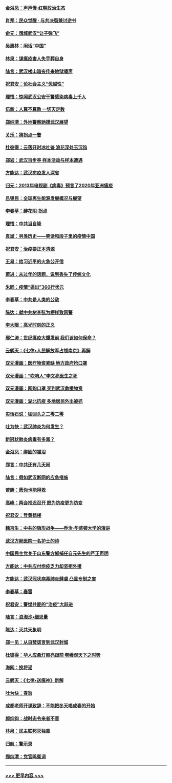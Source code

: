 #### [金浴凤：声声慢‧红朝政治生态](../pages/nsc993/n11899553.md?t=02271632) 
#### [肖邦：民众觉醒 · 与共决裂兼讨逆书](../pages/nsc993/n11898435.md?t=02271632) 
#### [俞元：饿城武汉“让子弹飞”](../pages/nsc993/n11898344.md?t=02271632) 
#### [吴惠林：闲话“中国”](../pages/nsc993/n11898182.md?t=02271632) 
#### [林泉：谋瘟疫害人失手葬自身](../pages/nsc993/n11897892.md?t=02271632) 
#### [陆言：武汉楼山暗夜传来地狱嚎声](../pages/nsc993/n11897033.md?t=02271632) 
#### [祝君安：论社会主义“优越性”](../pages/nsc993/n11897005.md?t=02271632) 
#### [理悟：惊闻武汉公安干警感染病毒上千人](../pages/nsc993/n11896947.md?t=02271632) 
#### [伍新：人算不算数 一切天定数](../pages/nsc993/n11893372.md?t=02271632) 
#### [郑纯清：外地警察驰援武汉展望](../pages/nsc993/n11893115.md?t=02271632) 
#### [关乐：猜拐点一瞥](../pages/nsc993/n11893020.md?t=02271632) 
#### [杜彼得：云落开时冰吐鉴 浪花深处玉沉钩](../pages/nsc993/n11892107.md?t=02271632) 
#### [郑岩：武汉百步亭 样本活动与样本遭遇](../pages/nsc993/n11892310.md?t=02271632) 
#### [方能达：武汉疠疫发人深省](../pages/nsc993/n11891376.md?t=02271632) 
#### [归元：2013年电视剧《病毒》预言了2020年亚洲瘟疫](../pages/nsc993/n11891126.md?t=02271632) 
#### [吕锡民：全球再生能源发展概况与展望](../pages/nsc993/n11890613.md?t=02271632) 
#### [李春草：醉花阴·拐点](../pages/nsc993/n11890567.md?t=02271632) 
#### [理悟：中共当自毙](../pages/nsc993/n11890559.md?t=02271632) 
#### [袁斌：另类历史——笑话和段子里的疫情中国](../pages/nsc993/n11889243.md?t=02271632) 
#### [祝君安：治疫要正本清源](../pages/nsc993/n11889085.md?t=02271632) 
#### [王易：给习近平的火急公开信](../pages/nsc993/n11888225.md?t=02271632) 
#### [萧进：从过年的话题，说到丢失了传统文化](../pages/nsc993/n11887732.md?t=02271632) 
#### [朱同：疫情“逼出”360行状元](../pages/nsc993/n11887678.md?t=02271632) 
#### [李春草：中共是人类的公敌](../pages/nsc993/n11887656.md?t=02271632) 
#### [陈达：就中共树李弦为榜样致网警](../pages/nsc993/n11887625.md?t=02271632) 
#### [李大眼：高光时刻的正义](../pages/nsc993/n11887585.md?t=02271632) 
#### [邢仁涛：世纪瘟疫大爆发前 我们该如何保命？](../pages/nsc993/n11887535.md?t=02271632) 
#### [云鹤天：《七律▪人民解放军占领南京》再解](../pages/nsc993/n11887524.md?t=02271632) 
#### [双元漫画：医疗物资紧缺 地方政府抢口罩](../pages/nsc993/n11884744.md?t=02271632) 
#### [双元漫画：“吹哨人”李文亮医生之死](../pages/nsc993/n11884705.md?t=02271632) 
#### [双元漫画：网购口罩 买到武汉救援物资](../pages/nsc993/n11884670.md?t=02271632) 
#### [双元漫画：湖北抗疫 多地居民外出被抓](../pages/nsc993/n11884643.md?t=02271632) 
#### [实话石说：猛回头之二零二零](../pages/nsc993/n11883968.md?t=02271632) 
#### [吐为快：武汉肺炎为何发生？](../pages/nsc993/n11882180.md?t=02271632) 
#### [新冠状肺炎病毒有多毒？](../pages/nsc993/n11881790.md?t=02271632) 
#### [金浴凤：绑匪的猫泪](../pages/nsc993/n11880664.md?t=02271632) 
#### [郑言：中共还有几天闹](../pages/nsc993/n11880645.md?t=02271632) 
#### [陆言：假如武汉断网的应急措施](../pages/nsc993/n11880619.md?t=02271632) 
#### [苦胆：愿你也能得救](../pages/nsc993/n11880601.md?t=02271632) 
#### [高峰：两会推迟召开  既为防疫更为防变](../pages/nsc993/n11879977.md?t=02271632) 
#### [祝君安：登黄鹤楼](../pages/nsc993/n11880583.md?t=02271632) 
#### [魏京生：中共的隐形战争——乔治‧华盛顿大学的演讲](../pages/nsc993/n11879765.md?t=02271632) 
#### [武汉方舱医院一名护士的诗](../pages/nsc993/n11878480.md?t=02271632) 
#### [中国民主党关于山东警方抓捕任自元先生的严正声明](../pages/nsc993/n11877506.md?t=02271632) 
#### [方能达：中共应付疠疫乏力却坚拒外援](../pages/nsc993/n11877497.md?t=02271632) 
#### [方能达：武汉冠状病毒肺炎肆虐 凸显专制之害](../pages/nsc993/n11877475.md?t=02271632) 
#### [李春草：春雷](../pages/nsc993/n11876287.md?t=02271632) 
#### [祝君安：警惕共匪的“治疫”大跃进](../pages/nsc993/n11876084.md?t=02271632) 
#### [陆言：浪淘沙•细思量](../pages/nsc993/n11876071.md?t=02271632) 
#### [陈达：灭共天象明](../pages/nsc993/n11876063.md?t=02271632) 
#### [郑一见：从自焚谎言到武汉封城](../pages/nsc993/n11875621.md?t=02271632) 
#### [杜彼得：华人应悬灯照亮跟前 卷幔观天下之时势](../pages/nsc993/n11874822.md?t=02271632) 
#### [海网：换将谣](../pages/nsc993/n11873712.md?t=02271632) 
#### [云鹤天：《七律▪送瘟神》新解](../pages/nsc993/n11873598.md?t=02271632) 
#### [吐为快：春愁](../pages/nsc993/n11872801.md?t=02271632) 
#### [成都老师开课致辞：不能把冬天唱成春的开始](../pages/nsc993/n11872653.md?t=02271632) 
#### [颜纯钩：战时态令来者不善](../pages/nsc993/n11872011.md?t=02271632) 
#### [林泉：民主联邦灭独裁](../pages/nsc993/n11870998.md?t=02271632) 
#### [归航：警示录](../pages/nsc993/n11870963.md?t=02271632) 
#### [郑纯清：党官鸣冤词](../pages/nsc993/n11870938.md?t=02271632) 

----
#### [ >>> 更早内容 <<< ](../indexes/nsc993-earlier.md)
